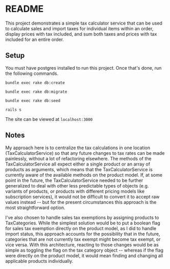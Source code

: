 # README

This project demonstrates a simple tax calculator service that can be used to calculate sales and import taxes for individual items within an order, display prices with tax included, and sum both taxes and prices with tax included for an entire order.

## Setup

You must have postgres installed to run this project. Once that's done, run the following commands.

`bundle exec rake db:create`

`bundle exec rake db:migrate`

`bundle exec rake db:seed`

`rails s`

The site can be viewed at `localhost:3000`

## Notes

My approach here is to centralize the tax calculations in one location (TaxCalculatorService) so that any future changes to tax rates can be made painlessly, without a lot of refactoring elsewhere. The methods of the TaxCalculatorService all expect either a single product or an array of products as arguments, which means that the TaxCalculatorService is currently aware of the available methods on the product model. If, at some point in the future, the TaxCalculatorService needed to be further generalized to deal with other less predictable types of objects (e.g. variants of products, or products with different pricing models like subscription services), it would not be difficult to convert it to accept raw values instead -- but for the present circumstances this approach is the most straightforward option.

I've also chosen to handle sales tax exemptions by assigning products to TaxCategories. While the simplest solution would be to put a boolean flag for sales tax exemption directly on the product model, as I did to handle import status, this approach accounts for the possibility that in the future, categories that are not currently tax exempt might become tax exempt, or vice versa. With this architecture, reacting to those changes would be as simple as toggling the flag on the tax category object -- whereas if the flag were directly on the product model, it would mean finding and changing all applicable products individually.
